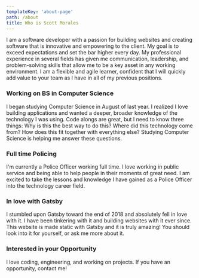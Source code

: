 ```yaml
---
templateKey: 'about-page'
path: /about
title: Who is Scott Morales
---
```

I am a software developer with a passion for building websites and creating software that is innovative and empowering to the client. My goal is to exceed expectations and set the bar higher every day. My professional experience in several fields has given me communication, leadership, and problem-solving skills that allow me to be a key asset in any working environment. I am a flexible and agile learner, confident that I will quickly add value to your team as I have in all of my previous positions.

### Working on BS in Computer Science 
I began studying Computer Science in August of last year. I realized I love building applications and wanted a deeper, broader knowledge of the technology I was using. Code alongs are great, but I need to know three things: Why is this the best way to do this? Where did this technology come from? How does this fit together with everything else? Studying Computer Science is helping me answer these questions. 

### Full time Policing
I'm currently a Police Officer working full time. I love working in public service and being able to help people in their moments of great need. I am excited to take the lessons and knowledge I have gained as a Police Officer into the technology career field.

### In love with Gatsby
I stumbled upon Gatsby toward the end of 2018 and absolutely fell in love with it. I have been tinkering with it and building websites with it ever since. This website is made static with Gatsby and it is truly amazing! You should look into it for yourself, or ask me more about it.

### Interested in your Opportunity
I love coding, engineering, and working on projects. If you have an opportunity, contact me!